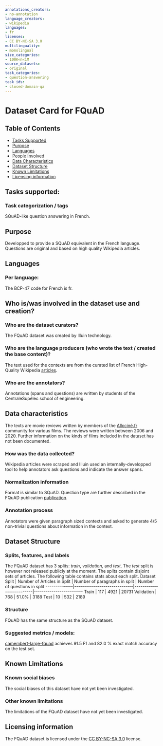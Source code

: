 ```yaml
---
annotations_creators:
- no-annotation
language_creators:
- wikipedia
languages:
- fr
licenses:
- CC BY-NC-SA 3.0
multilinguality:
- monolingual
size_categories:
- 100K<n<1M
source_datasets:
- original
task_categories:
- question-answering
task_ids:
- closed-domain-qa
---
```


# Dataset Card for FQuAD

## Table of Contents
- [Tasks Supported](#tasks-supported)
- [Purpose](#purpose)
- [Languages](#languages)
- [People Involved](#who-iswas-involved-in-the-dataset-use-and-creation)
- [Data Characteristics](#data-characteristics)
- [Dataset Structure](#dataset-structure)
- [Known Limitations](#known-limitations)
- [Licensing information](#licensing-information)

## Tasks supported:
### Task categorization / tags

SQuAD-like question answering in French.

## Purpose

Developped to provide a SQuAD equivalent in the French language. Questions are original and based on high quality Wikipedia articles.

## Languages 
### Per language:

The BCP-47 code for French is fr.

## Who is/was involved in the dataset use and creation?
### Who are the dataset curators?

The FQuAD dataset was created by Illuin technology. 

### Who are the language producers (who wrote the text / created the base content)?

The text used for the contexts are from the curated list of French High-Quality Wikipedia [articles](https://fr.wikipedia.org/wiki/Cat%C3%A9gorie:Article_de_qualit%C3%A9).

### Who are the annotators?

Annotations (spans and questions) are written by students of the CentraleSupélec school of engineering.

## Data characteristics

The texts are movie reviews written by members of the [Allociné.fr](https://www.allocine.fr/) community for various films. The reviews were written between 2006 and 2020. Further information on the kinds of films included in the dataset has not been documented.

### How was the data collected?

Wikipedia articles were scraped and Illuin used an internally-developped tool to help annotators ask questions and indicate the answer spans.

### Normalization information

Format is similar to SQuAD. Question type are further described in the FQuAD publication [publication](https://arxiv.org/abs/2002.06071).

### Annotation process

Annotators were given paragraph sized contexts and asked to generate 4/5 non-trivial questions about information in the context.

## Dataset Structure
### Splits, features, and labels

The FQuAD dataset has 3 splits: _train_, _validation_, and _test_. The _test_ split is however not released publicly at the moment. The splits contain disjoint sets of articles. The following table contains stats about each split. 
Dataset Split | Number of Articles in Split | Number of paragraphs in split | Number of questions in split
--------------|------------------------------|--------------------------|-------------------------
Train | 117 | 4921 | 20731
Validation | 768 | 51.0% | 3188
Test | 10 | 532 | 2189


### Structure

FQuAD has the same structure as the SQuAD dataset. 

### Suggested metrics / models:

[camembert-large-fquad](https://huggingface.co/illuin/camembert-large-fquad) achieves 91.5 F1 and 82.0 % exact match accuracy on the test set.

## Known Limitations
### Known social biases

The social biases of this dataset have not yet been investigated.

### Other known limitations

The limitations of the FQuAD dataset have not yet been investigated.

## Licensing information

The FQuAD dataset is licensed under the [CC BY-NC-SA 3.0](https://creativecommons.org/licenses/by-nc-sa/3.0/fr/) license.

